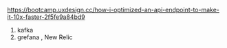 https://bootcamp.uxdesign.cc/how-i-optimized-an-api-endpoint-to-make-it-10x-faster-2f5fe9a84bd9

1. kafka 
2. grefana , New Relic 